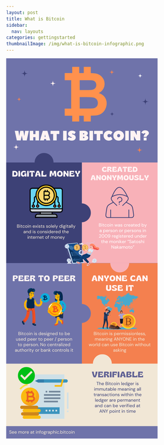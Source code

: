 ```yaml
---
layout: post
title: What is Bitcoin
sidebar:
  nav: layouts
categories: gettingstarted
thumbnailImage: /img/what-is-bitcoin-infographic.png
---
```

![Bitcoin Block](/img/what-is-bitcoin-infographic.png)
